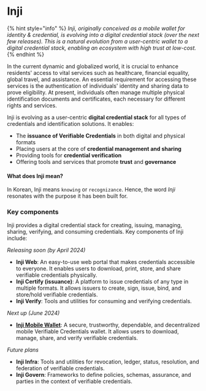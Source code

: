 # Inji

{% hint style="info" %}
_Inji, originally conceived as a mobile wallet for identity & credential, is evolving into a digital credential stack (over the next few releases). This is a natural evolution from a user-centric wallet to a digital credential stack, enabling an ecosystem with high trust at low-cost._
{% endhint %}

In the current dynamic and globalized world, it is crucial to enhance residents' access to vital services such as healthcare, financial equality, global travel, and assistance. An essential requirement for accessing these services is the authentication of individuals' identity and sharing data to prove eligibility. At present, individuals often manage multiple physical identification documents and certificates, each necessary for different rights and services.

Inji is evolving as a user-centric **digital credential stack** for all types of credentials and identification solutions. It enables:

* The **issuance of Verifiable Credentials** in both digital and physical formats
* Placing users at the core of **credential management and sharing**
* Providing tools for **credential verification**
* Offering tools and services that promote **trust** and **governance**

#### What does Inji mean?

In Korean, Inji means `knowing` or `recognizance`. Hence, the word _Inji_ resonates with the purpose it has been built for.

### Key components

Inji provides a digital credential stack for creating, issuing, managing, sharing, verifying, and consuming credentials. Key components of Inji include:

_Releasing soon (by April 2024)_

* **Inji Web**: An easy-to-use web portal that makes credentials accessible to everyone. It enables users to download, print, store, and share verifiable credentials physically.
* **Inji Certify (issuance)**: A platform to issue credentials of any type in multiple formats. It allows issuers to create, sign, issue, bind, and store/hold verifiable credentials.
* **Inji Verify**: Tools and utilities for consuming and verifying credentials.

_Next up (June 2024)_

* [**Inji Mobile Wallet**](overview.md): A secure, trustworthy, dependable, and decentralized mobile Verifiable Credentials wallet. It allows users to download, manage, share, and verify verifiable credentials.

_Future plans_

* **Inji Infra**: Tools and utilities for revocation, ledger, status, resolution, and federation of verifiable credentials.
* **Inji Govern**: Frameworks to define policies, schemas, assurance, and parties in the context of verifiable credentials.

